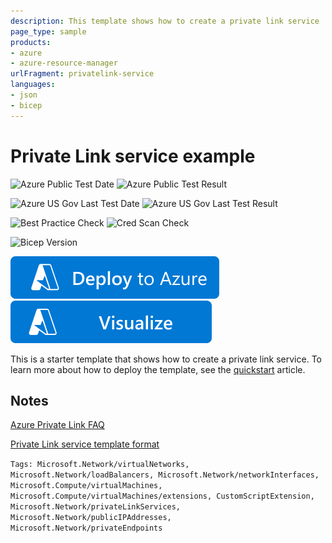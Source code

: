 ```yaml
---
description: This template shows how to create a private link service
page_type: sample
products:
- azure
- azure-resource-manager
urlFragment: privatelink-service
languages:
- json
- bicep
---
```

# Private Link service example

![Azure Public Test Date](https://azurequickstartsservice.blob.core.windows.net/badges/quickstarts/microsoft.network/privatelink-service/PublicLastTestDate.svg)
![Azure Public Test Result](https://azurequickstartsservice.blob.core.windows.net/badges/quickstarts/microsoft.network/privatelink-service/PublicDeployment.svg)

![Azure US Gov Last Test Date](https://azurequickstartsservice.blob.core.windows.net/badges/quickstarts/microsoft.network/privatelink-service/FairfaxLastTestDate.svg)
![Azure US Gov Last Test Result](https://azurequickstartsservice.blob.core.windows.net/badges/quickstarts/microsoft.network/privatelink-service/FairfaxDeployment.svg)

![Best Practice Check](https://azurequickstartsservice.blob.core.windows.net/badges/quickstarts/microsoft.network/privatelink-service/BestPracticeResult.svg)
![Cred Scan Check](https://azurequickstartsservice.blob.core.windows.net/badges/quickstarts/microsoft.network/privatelink-service/CredScanResult.svg)

![Bicep Version](https://azurequickstartsservice.blob.core.windows.net/badges/quickstarts/microsoft.network/privatelink-service/BicepVersion.svg)

[![Deploy To Azure](https://raw.githubusercontent.com/Azure/azure-quickstart-templates/master/1-CONTRIBUTION-GUIDE/images/deploytoazure.svg?sanitize=true)](https://portal.azure.com/#create/Microsoft.Template/uri/https%3A%2F%2Fraw.githubusercontent.com%2FAzure%2Fazure-quickstart-templates%2Fmaster%2Fquickstarts%2Fmicrosoft.network%2Fprivatelink-service%2Fazuredeploy.json)
[![Visualize](https://raw.githubusercontent.com/Azure/azure-quickstart-templates/master/1-CONTRIBUTION-GUIDE/images/visualizebutton.svg?sanitize=true)](http://armviz.io/#/?load=https%3A%2F%2Fraw.githubusercontent.com%2FAzure%2Fazure-quickstart-templates%2Fmaster%2Fquickstarts%2Fmicrosoft.network%2Fprivatelink-service%2Fazuredeploy.json)

This is a starter template that shows how to create a private link service. To learn more about how to deploy the template, see the [quickstart](https://learn.microsoft.com/azure/private-link/create-private-link-service-template) article.

## Notes

[Azure Private Link FAQ](https://learn.microsoft.com/azure/private-link/private-link-faq)

[Private Link service template format](https://learn.microsoft.com/azure/templates/microsoft.network/privatelinkservices)

`Tags: Microsoft.Network/virtualNetworks, Microsoft.Network/loadBalancers, Microsoft.Network/networkInterfaces, Microsoft.Compute/virtualMachines, Microsoft.Compute/virtualMachines/extensions, CustomScriptExtension, Microsoft.Network/privateLinkServices, Microsoft.Network/publicIPAddresses, Microsoft.Network/privateEndpoints`
